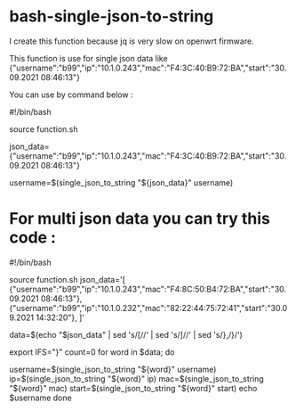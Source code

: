 # bash-single-json-to-string
I create this function because jq is very slow on openwrt firmware.

This function is use for single json data like {"username":"b99","ip":"10.1.0.243","mac":"F4:3C:40:B9:72:BA","start":"30.09.2021 08:46:13"}

You can use by command below :

#!/bin/bash

source function.sh

json_data={"username":"b99","ip":"10.1.0.243","mac":"F4:3C:40:B9:72:BA","start":"30.09.2021 08:46:13"}

username=$(single_json_to_string "${json_data}" username)

# For multi json data you can try this code :

#!/bin/bash

source function.sh
json_data='[
{"username":"b99","ip":"10.1.0.243","mac":"F4:8C:50:B4:72:BA","start":"30.09.2021 08:46:13"},
{"username":"b99","ip":"10.1.0.232","mac":"82:22:44:75:72:41","start":"30.09.2021 14:32:20"},
]'

data=$(echo "$json_data" | sed 's/\[//'  | sed 's/\]//' | sed 's/},/}/')

export IFS="}"
count=0
for word in $data; do
  
  username=$(single_json_to_string "${word}" username)
  ip=$(single_json_to_string "${word}" ip)
  mac=$(single_json_to_string "${word}" mac)
  start=$(single_json_to_string "${word}" start)
  echo $username
done
